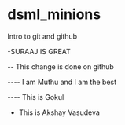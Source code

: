 # dsml_minions
 Intro to git and github

-SURAAJ IS GREAT

-- This change is done on github

---- I am Muthu and I am the best

---- This is Gokul
- This is Akshay Vasudeva
